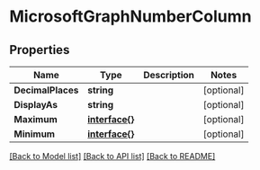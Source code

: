 # MicrosoftGraphNumberColumn

## Properties

Name | Type | Description | Notes
------------ | ------------- | ------------- | -------------
**DecimalPlaces** | **string** |  | [optional] 
**DisplayAs** | **string** |  | [optional] 
**Maximum** | [**interface{}**](.md) |  | [optional] 
**Minimum** | [**interface{}**](.md) |  | [optional] 

[[Back to Model list]](../README.md#documentation-for-models) [[Back to API list]](../README.md#documentation-for-api-endpoints) [[Back to README]](../README.md)


